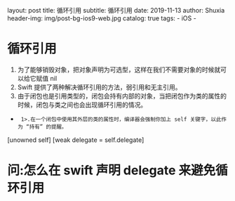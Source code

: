 layout:     post
title:       循环引用
subtitle:    循环引用
date:       2019-11-13
author:     Shuxia
header-img: img/post-bg-ios9-web.jpg
catalog: true
tags:
    - iOS - 

# 循环引用
1. 为了能够销毁对象，把对象声明为可选型，这样在我们不需要对象的时候就可以给它赋值 nil
2. Swift 提供了两种解决循环引用的方法，弱引用和无主引用。
3. 由于闭包也是引用类型的，闭包会持有内部的对象，当把闭包作为类的属性的时候，闭包与类之间也会出现循环引用的情况。
*      1>.在一个闭包中使用其外层的类的属性时，编译器会强制你加上 self 关键字，以此作为 “持有” 的提醒。
[unowned self]  [weak delegate = self.delegate]
# 问:怎么在 swift 声明 delegate 来避免循环引用
